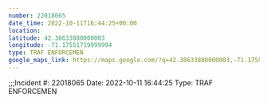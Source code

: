 ```yaml
---
number: 22018065
date_time: 2022-10-11T16:44:25+00:00
location: 
latitude: 42.38633880000003
longitude: -71.17551719999994
type: TRAF ENFORCEMEN
google_maps_link: https://maps.google.com/?q=42.38633880000003,-71.17551719999994
---
```


;;;Incident #: 22018065  Date: 2022-10-11 16:44:25   Type: TRAF ENFORCEMEN
